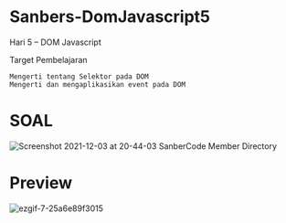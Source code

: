 # Sanbers-DomJavascript5
Hari 5 – DOM Javascript

Target Pembelajaran

    Mengerti tentang Selektor pada DOM
    Mengerti dan mengaplikasikan event pada DOM

# SOAL
![Screenshot 2021-12-03 at 20-44-03 SanberCode Member Directory](https://user-images.githubusercontent.com/60083537/144612677-6b732bff-a30f-4572-9e70-548df555df46.png)

# Preview
![ezgif-7-25a6e89f3015](https://user-images.githubusercontent.com/60083537/144611874-23ef7d08-290f-4357-a1d7-d32edfffacb5.gif)
